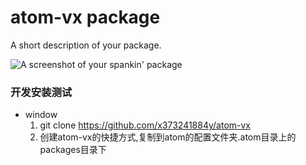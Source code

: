 # atom-vx package

A short description of your package.

![A screenshot of your spankin' package](https://f.cloud.github.com/assets/69169/2290250/c35d867a-a017-11e3-86be-cd7c5bf3ff9b.gif)
### 开发安装测试

* window
  1. git clone https://github.com/x373241884y/atom-vx
  2. 创建atom-vx的快捷方式,复制到atom的配置文件夹.atom目录上的packages目录下